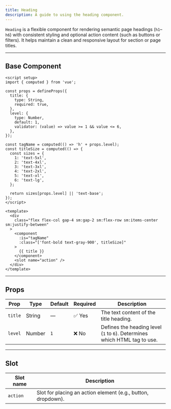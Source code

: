 ```yaml
---
title: Heading  
description: A guide to using the heading component.
---
```


`Heading` is a flexible component for rendering semantic page headings (`h1`–`h6`) with consistent styling and optional action content (such as buttons or filters). It helps maintain a clean and responsive layout for section or page titles.

---

## Base Component

```vue
<script setup>
import { computed } from 'vue';

const props = defineProps({
  title: {
    type: String,
    required: true,
  },
  level: {
    type: Number,
    default: 1,
    validator: (value) => value >= 1 && value <= 6,
  },
});

const tagName = computed(() => 'h' + props.level);
const titleSize = computed(() => {
  const sizes = {
    1: 'text-5xl',
    2: 'text-4xl',
    3: 'text-3xl',
    4: 'text-2xl',
    5: 'text-xl',
    6: 'text-lg',
  };

  return sizes[props.level] || 'text-base';
});
</script>

<template>
  <div
    class="flex flex-col gap-4 sm:gap-2 sm:flex-row sm:items-center sm:justify-between"
  >
    <component
      :is="tagName"
      :class="['font-bold text-gray-900', titleSize]"
    >
      {{ title }}
    </component>
    <slot name="action" />
  </div>
</template>
```

---

## Props

| Prop    | Type   | Default | Required | Description                                                               |
| ------- | ------ | ------- | -------- | ------------------------------------------------------------------------- |
| `title` | String | —       | ✅ Yes    | The text content of the title heading.                                    |
| `level` | Number | `1`     | ❌ No     | Defines the heading level (`1` to `6`). Determines which HTML tag to use. |

---

## Slot

| Slot name | Description                                                  |
| --------- | ------------------------------------------------------------ |
| `action`  | Slot for placing an action element (e.g., button, dropdown). |